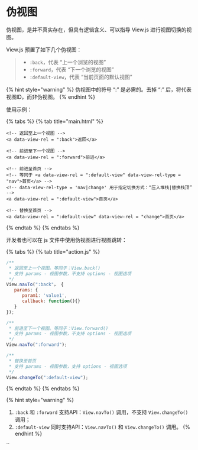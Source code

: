 # 伪视图

伪视图，是并不真实存在，但具有逻辑含义、可以指导 View.js 进行视图切换的视图。

View.js 预置了如下几个伪视图：

> * `:back`，代表 “上一个浏览的视图”
> * `:forward`，代表 “下一个浏览的视图”
> * `:default-view`，代表 “当前页面的默认视图”

{% hint style="warning" %}
伪视图中的符号 “:” 是必需的。去掉 “:” 后，将代表视图ID，而非伪视图。
{% endhint %}

使用示例：

{% tabs %}
{% tab title="main.html" %}
```markup
<!-- 返回至上一个视图 -->
<a data-view-rel = ":back">返回</a>

<!-- 前进至下一个视图 -->
<a data-view-rel = ":forward">前进</a>

<!-- 前进至首页 -->
<!-- 等同于 <a data-view-rel = ":default-view" data-view-rel-type = "nav">首页</a> -->
<!-- data-view-rel-type = 'nav|change' 用于指定切换方式：“压入堆栈|替换栈顶” -->
<a data-view-rel = ":default-view">首页</a>

<!-- 替换至首页 -->
<a data-view-rel = ":default-view" data-view-rel = "change">首页</a>
```
{% endtab %}
{% endtabs %}

开发者也可以在 js 文件中使用伪视图进行视图跳转：

{% tabs %}
{% tab title="action.js" %}
```javascript
/**
 * 返回至上一个视图。等同于：View.back()
 * 支持 params - 视图参数，不支持 options - 视图选项
 */
View.navTo(":back"， {
   params: {
      param1: 'value1',
      callback: function(){}
   }
});

/**
 * 前进至下一个视图。等同于：View.forward()
 * 支持 params - 视图参数，不支持 options - 视图选项
 */
View.navTo(":forward");

/**
 * 替换至首页
 * 支持 params - 视图参数，支持 options - 视图选项
 */
View.changeTo(":default-view");
```
{% endtab %}
{% endtabs %}

{% hint style="warning" %}
1. `:back` 和 `:forward` 支持API：`View.navTo()` 调用，不支持 `View.changeTo()` 调用；
2. `:default-view` 同时支持API：`View.navTo()` 和 `View.changeTo()` 调用。
{% endhint %}

\`\`

